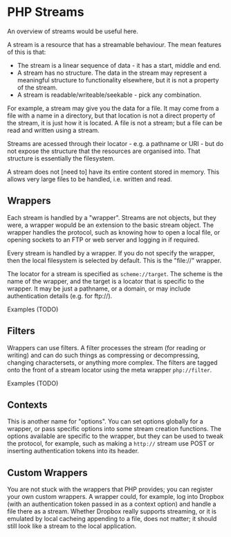 PHP Streams
===========

An overview of streams would be useful here.

A stream is a resource that has a streamable behaviour. The mean features of this is that:

* The stream is a linear sequence of data - it has a start, middle and end.
* A stream has no structure. The data in the stream may represent a meaningful structure to functionality elsewhere, but it is not a property of the stream.
* A stream is readable/writeable/seekable - pick any combination.

For example, a stream may give you the data for a file. It may come from a file with a name in a directory, but that location is not a direct property of the stream, it is just how it is located. A file is not a stream; but a file can be read and written using a stream.

Streams are acessed through their locator - e.g. a pathname or URI - but do not expose the structure that the resources are organised into. That structure is essentially the filesystem.

A stream does not [need to] have its entire content stored in memory. This allows very large files to be handled, i.e. written and read.

Wrappers
--------

Each stream is handled by a "wrapper". Streams are not objects, but they were, a wrapper wopuld be an extension to the basic stream object. The wrapper handles the protocol, such as knowing how to open a local file, or opening sockets to an FTP or web server and logging in if required.

Every stream is handled by a wrapper. If you do not specify the wrapper, then the local filesystem is selected by default. This is the "file://" wrapper.

The locator for a stream is specified as `scheme://target`. The scheme is the name of the wrapper, and the target is a locator that is specific to the wrapper. It may be just a pathname, or a domain, or may include authentication details (e.g. for ftp://).

Examples (TODO)

Filters
-------

Wrappers can use filters. A filter processes the stream (for reading or writing) and can do such things as compressing or decompressing, changing charactersets, or anything more complex. The filters are tagged onto the front of a stream locator using the meta wrapper `php://filter`.

Examples (TODO)

Contexts
--------

This is another name for "options". You can set options globally for a wrapper, or pass specific options into some stream creation functions. The options available are specific to the wrapper, but they can be used to tweak the protocol, for example, such as making a `http://` stream use POST or inserting authentication tokens into its header.

Custom Wrappers
---------------

You are not stuck with the wrappers that PHP provides; you can register your own custom wrappers. A wrapper could, for example, log into Dropbox (with an authentication token passed in as a context option) and handle a file there as a stream. Whether Dropbox really supports streaming, or it is emulated by local cacheing appending to a file, does not matter; it should still look like a stream to the local application.
